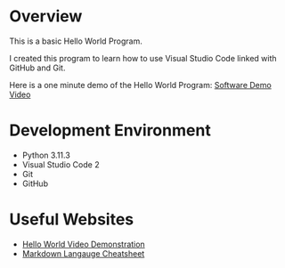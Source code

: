# Overview

This is a basic Hello World Program.

I created this program to learn how to use Visual Studio Code linked with GitHub and Git. 

Here is a one minute demo of the Hello World Program:
[Software Demo Video](http://youtube.link.goes.here)

# Development Environment
* Python 3.11.3
* Visual Studio Code 2
* Git
* GitHub

# Useful Websites
* [Hello World Video Demonstration](https://video.byui.edu/media/t/1_zyyx43ke)
* [Markdown Langauge Cheatsheet](https://www.markdownguide.org/cheat-sheet/)